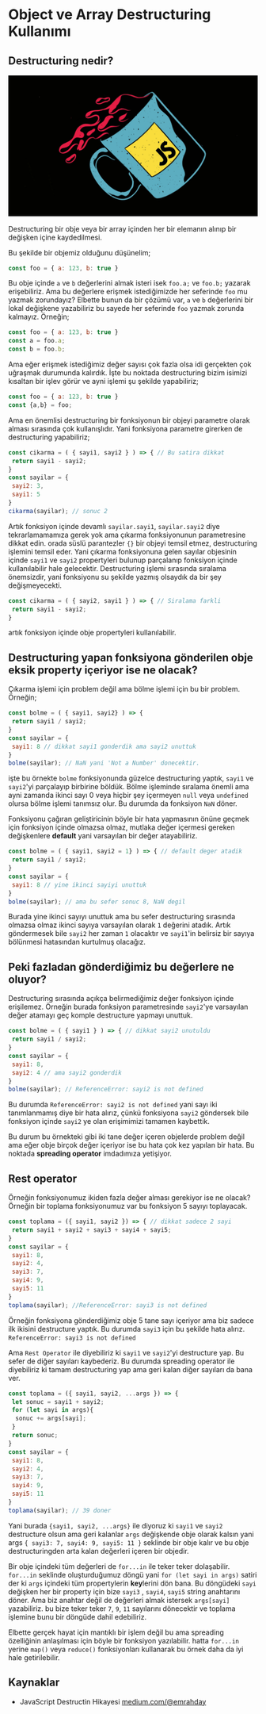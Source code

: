 
# Object ve Array Destructuring Kullanımı

## Destructuring nedir?

![resimesim](figures/js.jpg)

Destructuring bir obje veya bir array içinden her bir elemanın alınıp bir değişken içine kaydedilmesi.

Bu şekilde bir objemiz olduğunu düşünelim;

```javascript
const foo = { a: 123, b: true }
```

Bu obje içinde `a` ve `b` değerlerini almak isteri isek `foo.a;` ve `foo.b;` yazarak erişebiliriz. Ama bu değerlere erişmek istediğimizde her seferinde `foo` mu yazmak zorundayız? Elbette bunun da bir çözümü var, `a` ve `b` değerlerini bir lokal değişkene yazabiliriz bu sayede her seferinde `foo` yazmak zorunda kalmayız. Örneğin;

```javascript
const foo = { a: 123, b: true }
const a = foo.a;
const b = foo.b;
```

Ama eğer erişmek istediğimiz değer sayısı çok fazla olsa idi gerçekten çok uğraşmak durumunda kalırdık. İşte bu noktada destructuring bizim isimizi kısaltan bir işlev görür ve ayni  işlemi şu şekilde yapabiliriz;

```javascript
const foo = { a: 123, b: true }
const {a,b} = foo;
```

Ama en önemlisi destructuring bir fonksiyonun bir objeyi parametre olarak alması sırasında çok kullanışlıdır. Yani fonksiyona parametre girerken de destructuring yapabiliriz;

```javascript
const cikarma = ( { sayi1, sayi2 } ) => { // Bu satira dikkat
 return sayi1 - sayi2;
}
const sayilar = {
 sayi2: 3,
 sayi1: 5
}
cikarma(sayilar); // sonuc 2
```

Artık fonksiyon içinde devamlı `sayilar.sayi1`, `sayilar.sayi2`  diye tekrarlamamamıza gerek yok ama çıkarma fonksiyonunun parametresine dikkat edin. orada süslü parantezler `{}` bir objeyi temsil etmez, destructuring işlemini temsil eder. Yani çıkarma fonksiyonuna gelen sayılar objesinin içinde `sayi1` ve `sayi2` propertyleri bulunup parçalanıp fonksiyon içinde kullanılabilir hale gelecektir. Destructuring işlemi sırasında sıralama önemsizdir, yani fonksiyonu su şekilde yazmış olsaydık da bir şey değişmeyecekti.

```javascript
const cikarma = ( { sayi2, sayi1 } ) => { // Siralama farkli
 return sayi1 - sayi2;
}
```

artık fonksiyon içinde obje propertyleri kullanılabilir.

## Destructuring yapan fonksiyona gönderilen obje eksik property içeriyor ise ne olacak?

Çıkarma işlemi için problem değil ama bölme işlemi için bu bir problem. Örneğin;

```javascript
const bolme = ( { sayi1, sayi2} ) => {
 return sayi1 / sayi2;
}
const sayilar = {
 sayi1: 8 // dikkat sayi1 gonderdik ama sayi2 unuttuk
}
bolme(sayilar); // NaN yani 'Not a Number' donecektir. 
```

işte bu örnekte `bolme` fonksiyonunda güzelce destructuring yaptık, `sayi1` ve `sayi2`'yi parçalayıp birbirine böldük. Bölme işleminde sıralama önemli ama ayni zamanda ikinci sayı 0 veya hiçbir şey içermeyen `null` veya `undefined` olursa bölme işlemi tanımsız olur. Bu durumda da fonksiyon `NaN` döner.

Fonksiyonu çağıran geliştiricinin böyle bir hata yapmasının önüne geçmek için fonksiyon içinde olmazsa olmaz, mutlaka değer içermesi gereken değişkenlere **default** yani varsayılan bir değer atayabiliriz.

```javascript
const bolme = ( { sayi1, sayi2 = 1} ) => { // default deger atadik
 return sayi1 / sayi2;
}
const sayilar = {
 sayi1: 8 // yine ikinci sayiyi unuttuk
}
bolme(sayilar); // ama bu sefer sonuc 8, NaN degil
```

Burada yine ikinci sayıyı unuttuk ama bu sefer destructuring sırasında olmazsa olmaz ikinci sayıya varsayılan olarak `1` değerini atadık. Artık göndermesek bile `sayi2` her zaman `1` olacaktır ve `sayi1`'in belirsiz bir sayıya bölünmesi hatasından kurtulmuş olacağız.

## Peki fazladan gönderdiğimiz bu değerlere ne oluyor?

Destructuring sırasında açıkça belirmediğimiz değer fonksiyon içinde erişilemez. Örneğin burada fonksiyon parametresinde `sayi2`'ye varsayılan değer atamayı geç komple destructure yapmayı unuttuk.

```javascript
const bolme = ( { sayi1 } ) => { // dikkat sayi2 unutuldu
 return sayi1 / sayi2;
}
const sayilar = {
 sayi1: 8,
 sayi2: 4 // ama sayi2 gonderdik
}
bolme(sayilar); // ReferenceError: sayi2 is not defined
```

Bu durumda `ReferenceError: sayi2 is not defined` yani sayı iki tanımlanmamış diye bir hata alırız, çünkü fonksiyona `sayi2` göndersek bile fonksiyon içinde `sayi2` ye olan erişimimizi tamamen kaybettik.

Bu durum bu örnekteki gibi iki tane değer içeren objelerde problem değil ama eğer obje birçok değer içeriyor ise bu hata çok kez yapılan bir hata. Bu noktada **spreading operator** imdadımıza yetişiyor.

## Rest operator

Örneğin fonksiyonumuz ikiden fazla değer alması gerekiyor ise ne olacak? Örneğin bir toplama fonksiyonumuz var bu fonksiyon 5 sayıyı toplayacak.

```javascript
const toplama = ({ sayi1, sayi2 }) => { // dikkat sadece 2 sayi
 return sayi1 + sayi2 + sayi3 + sayi4 + sayi5;
}
const sayilar = {
 sayi1: 8,
 sayi2: 4,
 sayi3: 7,
 sayi4: 9,
 sayi5: 11
}
toplama(sayilar); //ReferenceError: sayi3 is not defined
```

Örneğin fonksiyona gönderdiğimiz obje 5 tane sayı içeriyor ama biz sadece ilk ikisini destructure yaptık. Bu durumda `sayi3` için bu şekilde hata alırız.  `ReferenceError: sayi3 is not defined`

Ama `Rest Operator` ile diyebiliriz ki `sayi1` ve `sayi2`'yi destructure yap. Bu sefer de diğer sayıları kaybederiz. Bu durumda spreading operator ile diyebiliriz ki tamam destructuring yap ama geri kalan diğer sayıları da bana ver.

```javascript
const toplama = ({ sayi1, sayi2, ...args }) => {
 let sonuc = sayi1 + sayi2;
 for (let sayi in args){
  sonuc += args[sayi];
 }
 return sonuc;
}
const sayilar = {
 sayi1: 8,
 sayi2: 4,
 sayi3: 7,
 sayi4: 9,
 sayi5: 11
}
toplama(sayilar); // 39 doner
```

Yani burada `{sayi1, sayi2, ...args}` ile diyoruz ki `sayi1` ve `sayi2` destructure olsun ama geri kalanlar `args` değişkende obje olarak kalsın yani args `{ sayi3: 7, sayi4: 9, sayi5: 11 }` seklinde bir obje kalır ve bu obje destructuringden arta kalan değerleri içeren bir objedir.



Bir obje içindeki tüm değerleri de `for...in` ile teker teker dolaşabilir. `for...in` seklinde oluşturduğumuz döngü yani `for (let sayi in args)` satiri der ki `args` içindeki tüm propertylerin **key**lerini dön bana. Bu döngüdeki `sayi` değişken her bir property için bize `sayi3` , `sayi4`, `sayi5` string anahtarını döner. Ama biz anahtar değil de değerleri almak istersek `args[sayi]` yazabiliriz. bu bize teker teker `7`, `9`, `11` sayılarını dönecektir ve toplama işlemine bunu bir döngüde dahil edebiliriz.

Elbette gerçek hayat için mantıklı bir işlem değil bu ama spreading özelliğinin anlaşılması için böyle bir fonksiyon yazılabilir. hatta `for...in` yerine `map()` veya `reduce()` fonksiyonları kullanarak bu örnek daha da iyi hale getirilebilir.

## Kaynaklar

- JavaScript Destructin Hikayesi  [medium.com/@emrahday](https://medium.com/@emrahday/javascriptde-destructuring-hikayesi-bf5884ed1fa5)
